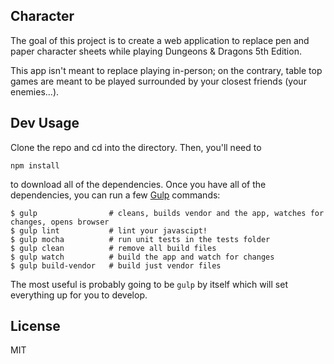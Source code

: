 Character
---------

The goal of this project is to create a web application to replace pen and paper character sheets while playing Dungeons & Dragons 5th Edition.

This app isn't meant to replace playing in-person; on the contrary, table top games are meant to be played surrounded by your closest friends (your enemies...).

Dev Usage
---------

Clone the repo and cd into the directory. Then, you'll need to 

```
npm install
```

to download all of the dependencies. Once you have all of the dependencies, you can run a few [Gulp]() commands:

```
$ gulp                # cleans, builds vendor and the app, watches for changes, opens browser
$ gulp lint           # lint your javascipt!
$ gulp mocha          # run unit tests in the tests folder
$ gulp clean          # remove all build files
$ gulp watch          # build the app and watch for changes
$ gulp build-vendor   # build just vendor files
```

The most useful is probably going to be `gulp` by itself which will set everything up for you to develop.

License
--------

MIT
